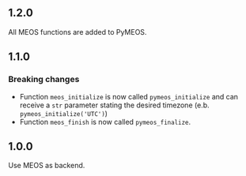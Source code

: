 ## 1.2.0

All MEOS functions are added to PyMEOS.

## 1.1.0

### Breaking changes

- Function `meos_initialize` is now called `pymeos_initialize` and can receive a `str` parameter stating the desired 
timezone (e.b. `pymeos_initialize('UTC')`)
- Function `meos_finish` is now called `pymeos_finalize`.


## 1.0.0

Use MEOS as backend.